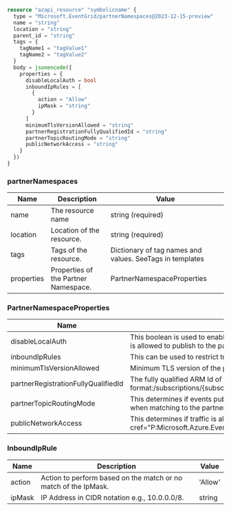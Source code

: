 ```terraform
resource "azapi_resource" "symbolicname" {
  type = "Microsoft.EventGrid/partnerNamespaces@2023-12-15-preview"
  name = "string"
  location = "string"
  parent_id = "string"
  tags = {
    tagName1 = "tagValue1"
    tagName2 = "tagValue2"
  }
  body = jsonencode({
    properties = {
      disableLocalAuth = bool
      inboundIpRules = [
        {
          action = "Allow"
          ipMask = "string"
        }
      ]
      minimumTlsVersionAllowed = "string"
      partnerRegistrationFullyQualifiedId = "string"
      partnerTopicRoutingMode = "string"
      publicNetworkAccess = "string"
    }
  })
}

```

### partnerNamespaces

| Name | Description | Value |
|-|-|-|
| name | The resource name | string (required) |
| location | Location of the resource. | string (required) |
| tags | Tags of the resource. | Dictionary of tag names and values. SeeTags in templates |
| properties | Properties of the Partner Namespace. | PartnerNamespaceProperties |


### PartnerNamespaceProperties

| Name | Description | Value |
|-|-|-|
| disableLocalAuth | This boolean is used to enable or disable local auth. Default value is false. When the property is set to true, only AAD token will be used to authenticate if user is allowed to publish to the partner namespace. | bool |
| inboundIpRules | This can be used to restrict traffic from specific IPs instead of all IPs. Note: These are considered only if PublicNetworkAccess is enabled. | InboundIpRule[] |
| minimumTlsVersionAllowed | Minimum TLS version of the publisher allowed to publish to this partner namespace | '1.0''1.1''1.2' |
| partnerRegistrationFullyQualifiedId | The fully qualified ARM Id of the partner registration that should be associated with this partner namespace. This takes the following format:/subscriptions/{subscriptionId}/resourceGroups/{resourceGroupName}/providers/Microsoft.EventGrid/partnerRegistrations/{partnerRegistrationName}. | string |
| partnerTopicRoutingMode | This determines if events published to this partner namespace should use the source attribute in the event payloador use the channel name in the header when matching to the partner topic. If none is specified, source attribute routing will be used to match the partner topic. | 'ChannelNameHeader''SourceEventAttribute' |
| publicNetworkAccess | This determines if traffic is allowed over public network. By default it is enabled.You can further restrict to specific IPs by configuring {seealso cref="P:Microsoft.Azure.Events.ResourceProvider.Common.Contracts.PartnerNamespaceProperties.InboundIpRules" /} | 'Disabled''Enabled''SecuredByPerimeter' |


### InboundIpRule

| Name | Description | Value |
|-|-|-|
| action | Action to perform based on the match or no match of the IpMask. | 'Allow' |
| ipMask | IP Address in CIDR notation e.g., 10.0.0.0/8. | string |



